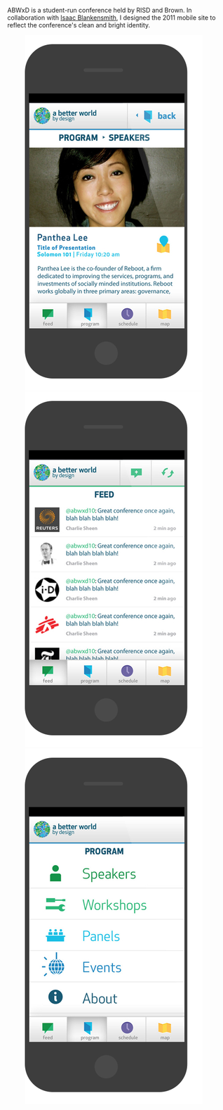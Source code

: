 ABWxD is a student-run conference held by RISD and Brown. In collaboration with [Isaac Blankensmith](http://www.isaacblankensmith.com/), I designed the 2011 mobile site to reflect the conference's clean and bright identity.

<figure>
	<img src="/abwxd/detail.png" style="max-height: 1000px; width: auto"/>
	<img src="/abwxd/feed.png" style="max-height: 1000px; width: auto"/>
	<img src="/abwxd/program.png" style="max-height: 1000px; width: auto"/>
</figure>
